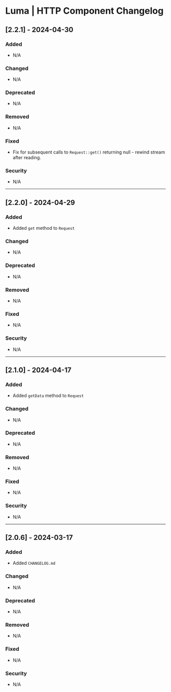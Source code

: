 # Luma | HTTP Component Changelog


## [2.2.1] - 2024-04-30
### Added
- N/A

### Changed
- N/A

### Deprecated
- N/A

### Removed
- N/A

### Fixed
- Fix for subsequent calls to `Request::get()` returning null - rewind stream after reading.

### Security
- N/A

---

## [2.2.0] - 2024-04-29
### Added
- Added `get` method to `Request`

### Changed
- N/A

### Deprecated
- N/A

### Removed
- N/A

### Fixed
- N/A

### Security
- N/A

---

## [2.1.0] - 2024-04-17
### Added
- Added `getData` method to `Request`

### Changed
- N/A

### Deprecated
- N/A

### Removed
- N/A

### Fixed
- N/A

### Security
- N/A

---

## [2.0.6] - 2024-03-17
### Added
- Added `CHANGELOG.md`

### Changed
- N/A

### Deprecated
- N/A

### Removed
- N/A

### Fixed
- N/A

### Security
- N/A